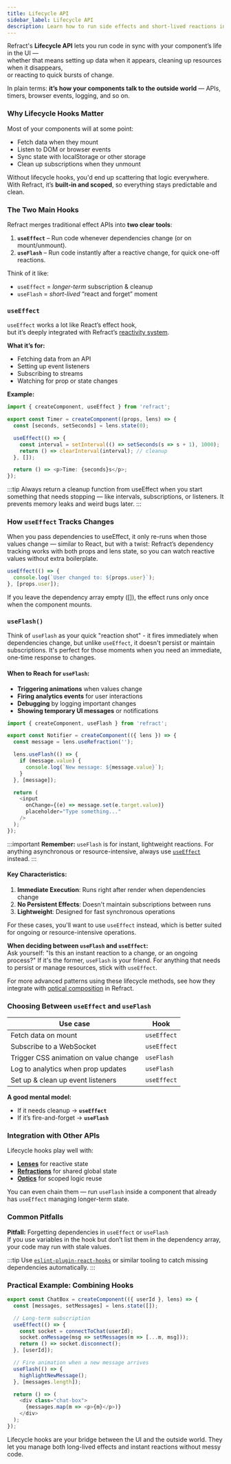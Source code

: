 ```yaml
---
title: Lifecycle API
sidebar_label: Lifecycle API
description: Learn how to run side effects and short-lived reactions in Refract components using useEffect and useFlash hooks.
---
```


Refract's **Lifecycle API** lets you run code in sync with your component’s life in the UI —  
whether that means setting up data when it appears, cleaning up resources when it disappears,  
or reacting to quick bursts of change.

In plain terms: **it’s how your components talk to the outside world** — APIs, timers, browser events, logging, and so on.

### Why Lifecycle Hooks Matter

Most of your components will at some point:
- Fetch data when they mount
- Listen to DOM or browser events
- Sync state with localStorage or other storage
- Clean up subscriptions when they unmount

Without lifecycle hooks, you'd end up scattering that logic everywhere.  
With Refract, it’s **built-in and scoped**, so everything stays predictable and clean.

### The Two Main Hooks

Refract merges traditional effect APIs into **two clear tools**:

1. **`useEffect`** – Run code whenever dependencies change (or on mount/unmount).
2. **`useFlash`** – Run code instantly after a reactive change, for quick one-off reactions.

Think of it like:
- `useEffect` = *longer-term* subscription & cleanup
- `useFlash` = *short-lived* “react and forget” moment

### `useEffect`

`useEffect` works a lot like React’s effect hook,  
but it’s deeply integrated with Refract’s [reactivity system](../core-concepts/lenses.md).

**What it’s for:**
- Fetching data from an API
- Setting up event listeners
- Subscribing to streams
- Watching for prop or state changes

**Example:**
```ts
import { createComponent, useEffect } from 'refract';

export const Timer = createComponent((props, lens) => {
  const [seconds, setSeconds] = lens.state(0);

  useEffect(() => {
    const interval = setInterval(() => setSeconds(s => s + 1), 1000);
    return () => clearInterval(interval); // cleanup
  }, []);

  return () => <p>Time: {seconds}s</p>;
});
```
:::tip
Always return a cleanup function from useEffect when you start something that needs stopping —
like intervals, subscriptions, or listeners. It prevents memory leaks and weird bugs later.
:::
### How `useEffect` Tracks Changes
When you pass dependencies to useEffect, it only re-runs when those values change — similar to React, but with a twist:
Refract’s dependency tracking works with both props and lens state, so you can watch reactive values without extra boilerplate.
```js
useEffect(() => {
  console.log(`User changed to: ${props.user}`);
}, [props.user]);
```
If you leave the dependency array empty ([]), the effect runs only once when the component mounts.

### `useFlash()`

Think of `useFlash` as your quick "reaction shot" - it fires immediately when dependencies change, but unlike `useEffect`, it doesn't persist or maintain subscriptions. It's perfect for those moments when you need an immediate, one-time response to changes.

#### When to Reach for `useFlash`:

- **Triggering animations** when values change
- **Firing analytics events** for user interactions
- **Debugging** by logging important changes
- **Showing temporary UI messages** or notifications

```js
import { createComponent, useFlash } from 'refract';

export const Notifier = createComponent(({ lens }) => {
  const message = lens.useRefraction('');

  lens.useFlash(() => {
    if (message.value) {
      console.log(`New message: ${message.value}`);
    }
  }, [message]);

  return (
    <input 
      onChange={(e) => message.set(e.target.value)} 
      placeholder="Type something..." 
    />
  );
});
```

:::important
**Remember:** `useFlash` is for instant, lightweight reactions. For anything asynchronous or resource-intensive, always use [`useEffect`](#useeffect---your-swiss-army-knife) instead.
:::

#### Key Characteristics:

1. **Immediate Execution**: Runs right after render when dependencies change
2. **No Persistent Effects**: Doesn't maintain subscriptions between runs
3. **Lightweight**: Designed for fast synchronous operations

For these cases, you'll want to use `useEffect` instead, which is better suited for ongoing or resource-intensive operations.

**When deciding between `useFlash` and `useEffect`:**  
Ask yourself: "Is this an instant reaction to a change, or an ongoing process?" If it's the former, `useFlash` is your friend. For anything that needs to persist or manage resources, stick with `useEffect`.

For more advanced patterns using these lifecycle methods, see how they integrate with [optical composition](http://localhost:3000/docs/advanced-guides/optical-composition-patterns) in Refract.

### Choosing Between `useEffect` and `useFlash`

| Use case                                    | Hook       |
|---------------------------------------------|------------|
| Fetch data on mount                         | `useEffect`|
| Subscribe to a WebSocket                    | `useEffect`|
| Trigger CSS animation on value change       | `useFlash` |
| Log to analytics when prop updates          | `useFlash` |
| Set up & clean up event listeners           | `useEffect`|

**A good mental model:**

- If it needs cleanup → **`useEffect`**
- If it’s fire-and-forget → **`useFlash`**

### Integration with Other APIs

Lifecycle hooks play well with:

- **[Lenses](http://localhost:3000/docs/core-concepts/lenses)** for reactive state
- **[Refractions](http://localhost:3000/docs/core-concepts/refractions)** for shared global state
- **[Optics](http://localhost:3000/docs/core-concepts/optics)** for scoped logic reuse

You can even chain them — run `useFlash` inside a component that already has `useEffect` managing longer-term state.

### Common Pitfalls

**Pitfall:** Forgetting dependencies in `useEffect` or `useFlash`  
If you use variables in the hook but don’t list them in the dependency array, your code may run with stale values.

:::tip
Use [`eslint-plugin-react-hooks`](https://www.npmjs.com/package/eslint-plugin-react-hooks) or similar tooling to catch missing dependencies automatically.
:::

### Practical Example: Combining Hooks

```js
export const ChatBox = createComponent(({ userId }, lens) => {
  const [messages, setMessages] = lens.state([]);

  // Long-term subscription
  useEffect(() => {
    const socket = connectToChat(userId);
    socket.onMessage(msg => setMessages(m => [...m, msg]));
    return () => socket.disconnect();
  }, [userId]);

  // Fire animation when a new message arrives
  useFlash(() => {
    highlightNewMessage();
  }, [messages.length]);

  return () => (
    <div class="chat-box">
      {messages.map(m => <p>{m}</p>)}
    </div>
  );
});
```

Lifecycle hooks are your bridge between the UI and the outside world.
They let you manage both long-lived effects and instant reactions without messy code.

